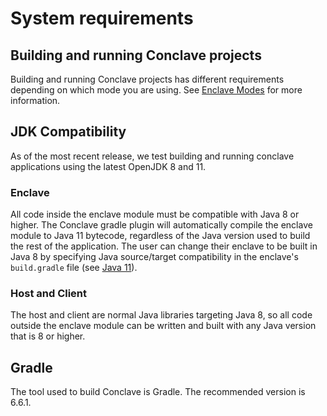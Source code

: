 # System requirements
## Building and running Conclave projects
Building and running Conclave projects has different requirements depending on which mode you are using.
See [Enclave Modes](enclave-modes.md#system-requirements) for more information.

## JDK Compatibility
As of the most recent release, we test building and running conclave applications using the latest OpenJDK 8 and 11.

### Enclave
All code inside the enclave module must be compatible with Java 8 or higher. The Conclave gradle plugin will automatically compile
the enclave module to Java 11 bytecode, regardless of the Java version used to build the rest of the application.
The user can change their enclave to be built in Java 8 by specifying Java source/target compatibility in the enclave's `build.gradle` file
(see [Java 11](api-changes.md#java-11)). 

### Host and Client
The host and client are normal Java libraries targeting Java 8, so all code outside the enclave module can be written
and built with any Java version that is 8 or higher.

## Gradle
The tool used to build Conclave is Gradle. The recommended version is 6.6.1.
